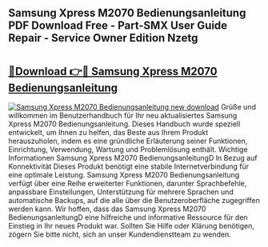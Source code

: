## Samsung Xpress M2070 Bedienungsanleitung PDF Download Free - Part-SMX User Guide Repair - Service Owner Edition Nzetg

# <h2><a href="http://df3sjv.blite.top/?on=Samsung+Xpress+M2070+Bedienungsanleitung">🔗Download 👉🔴 Samsung Xpress M2070 Bedienungsanleitung</a></h2>

[![Samsung Xpress M2070 Bedienungsanleitung new download](https://i.imgur.com/lujVjoI.png)](http://df3sjv.blite.top/?on=Samsung+Xpress+M2070+Bedienungsanleitung)
Grüße und willkommen im Benutzerhandbuch für Ihr neu aktualisiertes Samsung Xpress M2070 Bedienungsanleitung. Dieses Handbuch wurde speziell entwickelt, um Ihnen zu helfen, das Beste aus Ihrem Produkt herauszuholen, indem es eine gründliche Erläuterung seiner Funktionen, Einrichtung, Verwendung, Wartung und Problemlösung enthält. Wichtige Informationen Samsung Xpress M2070 BedienungsanleitungD In Bezug auf Konnektivität Dieses Produkt benötigt eine stabile Internetverbindung für eine optimale Leistung. Samsung Xpress M2070 Bedienungsanleitung verfügt über eine Reihe erweiterter Funktionen, darunter Sprachbefehle, anpassbare Einstellungen, Unterstützung für mehrere Sprachen und automatische Backups, auf die alle über die Benutzeroberfläche zugegriffen werden kann. Wir hoffen, dass das Samsung Xpress M2070 BedienungsanleitungD eine hilfreiche und informative Ressource für den Einstieg in Ihr neues Produkt war. Sollten Sie Hilfe oder Klärung benötigen, zögern Sie bitte nicht, sich an unser Kundendienstteam zu wenden.
